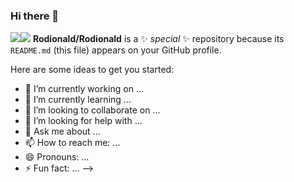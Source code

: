 ### Hi there 👋

![](https://github-profile-summary-cards.vercel.app/api/cards/stats?username=rodionald&theme=dark)![](https://github-profile-summary-cards.vercel.app/api/cards/productive-time?username=rodionald&theme=dark)
**Rodionald/Rodionald** is a ✨ _special_ ✨ repository because its `README.md` (this file) appears on your GitHub profile.

Here are some ideas to get you started:

- 🔭 I’m currently working on ...
- 🌱 I’m currently learning ...
- 👯 I’m looking to collaborate on ...
- 🤔 I’m looking for help with ...
- 💬 Ask me about ...
- 📫 How to reach me: ...
- 😄 Pronouns: ...
- ⚡ Fun fact: ...
-->
